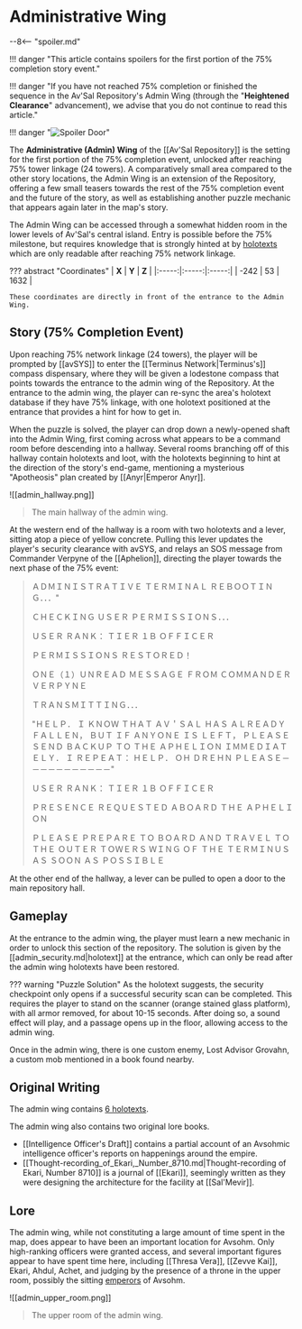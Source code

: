 # Administrative Wing

--8<-- "spoiler.md"

!!! danger "This article contains spoilers for the first portion of the 75% completion story event."

!!! danger "If you have not reached 75% completion or finished the sequence in the Av'Sal Repository's Admin Wing (through the "**Heightened Clearance**" advancement), we advise that you do not continue to read this article."

!!! danger "![Spoiler Door](/assets/img/spoiler_door.png)"

The **Administrative (Admin) Wing** of the [[Av'Sal Repository]] is the setting for the first portion of the 75% completion event, unlocked after reaching 75% tower linkage (24 towers). A comparatively small area compared to the other story locations, the Admin Wing is an extension of the Repository, offering a few small teasers towards the rest of the 75% completion event and the future of the story, as well as establishing another puzzle mechanic that appears again later in the map's story.

The Admin Wing can be accessed through a somewhat hidden room in the lower levels of Av'Sal's central island. Entry is possible before the 75% milestone, but requires knowledge that is strongly hinted at by [holotexts](/Story_and_Features/Holotexts/75_Percent_Areas/Admin_Wing/) which are only readable after reaching 75% network linkage.

??? abstract "Coordinates"
    | **X** | **Y** | **Z** |
    |:-----:|:-----:|:-----:|
    | -242  |  53   | 1632  |

    These coordinates are directly in front of the entrance to the Admin Wing.

## Story (75% Completion Event)
Upon reaching 75% network linkage (24 towers), the player will be prompted by [[avSYS]] to enter the [[Terminus Network|Terminus's]] compass dispensary, where they will be given a lodestone compass that points towards the entrance to the admin wing of the Repository. At the entrance to the admin wing, the player can re-sync the area's holotext database if they have 75% linkage, with one holotext positioned at the entrance that provides a hint for how to get in.

When the puzzle is solved, the player can drop down a newly-opened shaft into the Admin Wing, first coming across what appears to be a command room before descending into a hallway. Several rooms branching off of this hallway contain holotexts and loot, with the holotexts beginning to hint at the direction of the story's end-game, mentioning a mysterious "Apotheosis" plan created by [[Anyr|Emperor Anyr]].

![[admin_hallway.png]]
> The main hallway of the admin wing.

At the western end of the hallway is a room with two holotexts and a lever, sitting atop a piece of yellow concrete. Pulling this lever updates the player's security clearance with avSYS, and relays an SOS message from Commander Verpyne of the [[Aphelion]], directing the player towards the next phase of the 75% event:

> ＡＤＭＩＮＩＳＴＲＡＴＩＶＥ ＴＥＲＭＩＮＡＬ ＲＥＢＯＯＴＩＮＧ．．．"
> 
> ＣＨＥＣＫＩＮＧ ＵＳＥＲ ＰＥＲＭＩＳＳＩＯＮＳ．．．
>
> ＵＳＥＲ ＲＡＮＫ： ＴＩＥＲ １Ｂ ＯＦＦＩＣＥＲ
>
> ＰＥＲＭＩＳＳＩＯＮＳ ＲＥＳＴＯＲＥＤ！
>
> ＯＮＥ（１）ＵＮＲＥＡＤ ＭＥＳＳＡＧＥ ＦＲＯＭ ＣＯＭＭＡＮＤＥＲ ＶＥＲＰＹＮＥ
>
>ＴＲＡＮＳＭＩＴＴＩＮＧ．．．
>
> "ＨＥＬＰ． Ｉ ＫＮＯＷ ＴＨＡＴ ＡＶ＇ＳＡＬ ＨＡＳ ＡＬＲＥＡＤＹ ＦＡＬＬＥＮ， ＢＵＴ ＩＦ ＡＮＹＯＮＥ ＩＳ ＬＥＦＴ， ＰＬＥＡＳＥ ＳＥＮＤ ＢＡＣＫＵＰ ＴＯ ＴＨＥ ＡＰＨＥＬＩＯＮ ＩＭＭＥＤＩＡＴＥＬＹ． Ｉ ＲＥＰＥＡＴ： ＨＥＬＰ． ＯＨ ＤＲＥＨＮ ＰＬＥＡＳＥ－－－－－－－－－－－"
>
> ＵＳＥＲ ＲＡＮＫ： ＴＩＥＲ １Ｂ ＯＦＦＩＣＥＲ
>
> ＰＲＥＳＥＮＣＥ ＲＥＱＵＥＳＴＥＤ ＡＢＯＡＲＤ ＴＨＥ ＡＰＨＥＬＩＯＮ
>
> ＰＬＥＡＳＥ ＰＲＥＰＡＲＥ ＴＯ ＢＯＡＲＤ ＡＮＤ ＴＲＡＶＥＬ ＴＯ ＴＨＥ ＯＵＴＥＲ ＴＯＷＥＲＳ ＷＩＮＧ ＯＦ ＴＨＥ ＴＥＲＭＩＮＵＳ ＡＳ ＳＯＯＮ ＡＳ ＰＯＳＳＩＢＬＥ

At the other end of the hallway, a lever can be pulled to open a door to the main repository hall.

## Gameplay
At the entrance to the admin wing, the player must learn a new mechanic in order to unlock this section of the repository. The solution is given by the [[admin_security.md|holotext]] at the entrance, which can only be read after the admin wing holotexts have been restored.

??? warning "Puzzle Solution"
    As the holotext suggests, the security checkpoint only opens if a successful security scan can be completed. This requires the player to stand on the scanner (orange stained glass platform), with all armor removed, for about 10-15 seconds. After doing so, a sound effect will play, and a passage opens up in the floor, allowing access to the admin wing.

Once in the admin wing, there is one custom enemy, Lost Advisor Grovahn, a custom mob mentioned in a book found nearby. 

## Original Writing
The admin wing contains [6 holotexts](/Story_and_Features/Holotexts/75_Percent_Areas/Admin_Wing/).

The admin wing also contains two original lore books. <br>
- [[Intelligence Officer's Draft]] contains a partial account of an Avsohmic intelligence officer's reports on happenings around the empire. <br>
- [[Thought-recording_of_Ekari,_Number_8710.md|Thought-recording of Ekari, Number 8710]] is a journal of [[Ekari]], seemingly written as they were designing the architecture for the facility at [[Sal'Mevir]].

## Lore
The admin wing, while not constituting a large amount of time spent in the map, does appear to have been an important location for Avsohm. Only high-ranking officers were granted access, and several important figures appear to have spent time here, including [[Thresa Vera]], [[Zevve Kai]], Ekari, Ahdul, Achet, and judging by the presence of a throne in the upper room, possibly the sitting [emperors](/Lore/Historical_Figures/Avsohm/Emperors/) of Avsohm.

![[admin_upper_room.png]]
> The upper room of the admin wing.
